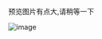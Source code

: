 预览图片有点大,请稍等一下

![image](https://github.com/javascriptchen/interviews/raw/master/images/interviews.jpg)